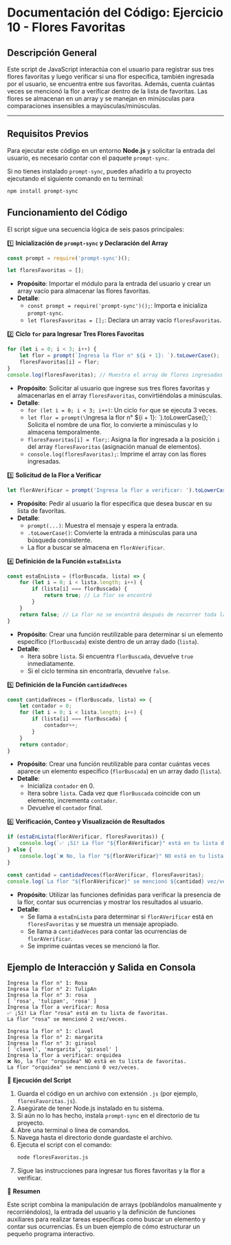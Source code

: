# Documentación del Código: Ejercicio 10 - Flores Favoritas

## Descripción General

Este script de JavaScript interactúa con el usuario para registrar sus tres flores favoritas y luego verificar si una flor específica, también ingresada por el usuario, se encuentra entre sus favoritas. Además, cuenta cuántas veces se mencionó la flor a verificar dentro de la lista de favoritas. Las flores se almacenan en un array y se manejan en minúsculas para comparaciones insensibles a mayúsculas/minúsculas.

---

## Requisitos Previos

Para ejecutar este código en un entorno **Node.js** y solicitar la entrada del usuario, es necesario contar con el paquete `prompt-sync`.

Si no tienes instalado `prompt-sync`, puedes añadirlo a tu proyecto ejecutando el siguiente comando en tu terminal:

```bash
npm install prompt-sync
```

## Funcionamiento del Código

El script sigue una secuencia lógica de seis pasos principales:

1️⃣ **Inicialización de `prompt-sync` y Declaración del Array**

```js
const prompt = require('prompt-sync')();

let floresFavoritas = [];
```

*   **Propósito**: Importar el módulo para la entrada del usuario y crear un array vacío para almacenar las flores favoritas.
*   **Detalle**:
    *   `const prompt = require('prompt-sync')();`: Importa e inicializa `prompt-sync`.
    *   `let floresFavoritas = [];`: Declara un array vacío `floresFavoritas`.

2️⃣ **Ciclo `for` para Ingresar Tres Flores Favoritas**

```js
for (let i = 0; i < 3; i++) {
    let flor = prompt(`Ingresa la flor n° ${i + 1}: `).toLowerCase();
    floresFavoritas[i] = flor;
}
console.log(floresFavoritas); // Muestra el array de flores ingresadas
```

*   **Propósito**: Solicitar al usuario que ingrese sus tres flores favoritas y almacenarlas en el array `floresFavoritas`, convirtiéndolas a minúsculas.
*   **Detalle**:
    *   `for (let i = 0; i < 3; i++)`: Un ciclo `for` que se ejecuta 3 veces.
    *   `let flor = prompt(\`Ingresa la flor n° ${i + 1}: \`).toLowerCase();`: Solicita el nombre de una flor, lo convierte a minúsculas y lo almacena temporalmente.
    *   `floresFavoritas[i] = flor;`: Asigna la flor ingresada a la posición `i` del array `floresFavoritas` (asignación manual de elementos).
    *   `console.log(floresFavoritas);`: Imprime el array con las flores ingresadas.

3️⃣ **Solicitud de la Flor a Verificar**

```js
let florAVerificar = prompt('Ingresa la flor a verificar: ').toLowerCase();
```

*   **Propósito**: Pedir al usuario la flor específica que desea buscar en su lista de favoritas.
*   **Detalle**:
    *   `prompt(...)`: Muestra el mensaje y espera la entrada.
    *   `.toLowerCase()`: Convierte la entrada a minúsculas para una búsqueda consistente.
    *   La flor a buscar se almacena en `florAVerificar`.

4️⃣ **Definición de la Función `estaEnLista`**

```js
const estaEnLista = (florBuscada, lista) => {
    for (let i = 0; i < lista.length; i++) {
        if (lista[i] === florBuscada) {
            return true; // La flor se encontró
        }
    }
    return false; // La flor no se encontró después de recorrer toda la lista
}
```

*   **Propósito**: Crear una función reutilizable para determinar si un elemento específico (`florBuscada`) existe dentro de un array dado (`lista`).
*   **Detalle**:
    *   Itera sobre `lista`. Si encuentra `florBuscada`, devuelve `true` inmediatamente.
    *   Si el ciclo termina sin encontrarla, devuelve `false`.

5️⃣ **Definición de la Función `cantidadVeces`**

```js
const cantidadVeces = (florBuscada, lista) => {
    let contador = 0;
    for (let i = 0; i < lista.length; i++) {
        if (lista[i] === florBuscada) {
            contador++;
        }
    }
    return contador;
}
```

*   **Propósito**: Crear una función reutilizable para contar cuántas veces aparece un elemento específico (`florBuscada`) en un array dado (`lista`).
*   **Detalle**:
    *   Inicializa `contador` en 0.
    *   Itera sobre `lista`. Cada vez que `florBuscada` coincide con un elemento, incrementa `contador`.
    *   Devuelve el `contador` final.

6️⃣ **Verificación, Conteo y Visualización de Resultados**

```js
if (estaEnLista(florAVerificar, floresFavoritas)) {
    console.log(`✅ ¡Sí! La flor "${florAVerificar}" está en tu lista de favoritas.`);
} else {
    console.log(`❌ No, la flor "${florAVerificar}" NO está en tu lista de favoritas.`);
}

const cantidad = cantidadVeces(florAVerificar, floresFavoritas);
console.log(`La flor "${florAVerificar}" se mencionó ${cantidad} vez/veces.`);
```

*   **Propósito**: Utilizar las funciones definidas para verificar la presencia de la flor, contar sus ocurrencias y mostrar los resultados al usuario.
*   **Detalle**:
    *   Se llama a `estaEnLista` para determinar si `florAVerificar` está en `floresFavoritas` y se muestra un mensaje apropiado.
    *   Se llama a `cantidadVeces` para contar las ocurrencias de `florAVerificar`.
    *   Se imprime cuántas veces se mencionó la flor.

## Ejemplo de Interacción y Salida en Consola

```
Ingresa la flor n° 1: Rosa
Ingresa la flor n° 2: TulipAn
Ingresa la flor n° 3: rosa
[ 'rosa', 'tulipan', 'rosa' ]
Ingresa la flor a verificar: Rosa
✅ ¡Sí! La flor "rosa" está en tu lista de favoritas.
La flor "rosa" se mencionó 2 vez/veces.
```

```
Ingresa la flor n° 1: clavel
Ingresa la flor n° 2: margarita
Ingresa la flor n° 3: girasol
[ 'clavel', 'margarita', 'girasol' ]
Ingresa la flor a verificar: orquidea
❌ No, la flor "orquidea" NO está en tu lista de favoritas.
La flor "orquidea" se mencionó 0 vez/veces.
```

🚀 **Ejecución del Script**

1.  Guarda el código en un archivo con extensión `.js` (por ejemplo, `floresFavoritas.js`).
2.  Asegúrate de tener Node.js instalado en tu sistema.
3.  Si aún no lo has hecho, instala `prompt-sync` en el directorio de tu proyecto.
4.  Abre una terminal o línea de comandos.
5.  Navega hasta el directorio donde guardaste el archivo.
6.  Ejecuta el script con el comando:
    ```bash
    node floresFavoritas.js
    ```
7.  Sigue las instrucciones para ingresar tus flores favoritas y la flor a verificar.

🏁 **Resumen**

Este script combina la manipulación de arrays (poblándolos manualmente y recorriéndolos), la entrada del usuario y la definición de funciones auxiliares para realizar tareas específicas como buscar un elemento y contar sus ocurrencias. Es un buen ejemplo de cómo estructurar un pequeño programa interactivo.